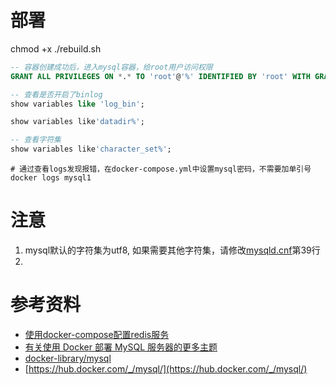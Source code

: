 
# 部署

chmod +x ./rebuild.sh

```sql
-- 容器创建成功后，进入mysql容器，给root用户访问权限
GRANT ALL PRIVILEGES ON *.* TO 'root'@'%' IDENTIFIED BY 'root' WITH GRANT OPTION

-- 查看是否开启了binlog
show variables like 'log_bin';

show variables like'datadir%';

-- 查看字符集
show variables like'character_set%';
```

```shell
# 通过查看logs发现报错，在docker-compose.yml中设置mysql密码，不需要加单引号
docker logs mysql1
```

# 注意
1. mysql默认的字符集为utf8, 如果需要其他字符集，请修改[mysqld.cnf](mysq/../mysql/mysql.conf.d/mysqld.cnf)第39行
2. 
# 参考资料
- [使用docker-compose配置redis服务](https://www.cnblogs.com/xpengp/p/12713374.html)
- [有关使用 Docker 部署 MySQL 服务器的更多主题](https://www.docs4dev.com/docs/zh/mysql/5.7/reference/docker-mysql-more-topics.html)
- [docker-library/mysql](https://github.com/docker-library/mysql/tree/223f0be1213bbd8647b841243a3114e8b34022f4)
- [https://hub.docker.com/_/mysql/](https://hub.docker.com/_/mysql/)